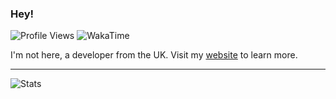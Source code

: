 ### Hey!

![Profile Views](https://komarev.com/ghpvc/?username=no-there)
![WakaTime](https://wakatime.com/badge/user/abb67070-606f-4700-a1a0-9cbb189adaf3.svg)

I'm not here, a developer from the UK. Visit my [website](https://not-here.dev) to learn more.

----

![Stats](https://github-readme-stats.vercel.app/api?username=no7here&include_all_commits=true&show_icons=true&hide=issues,stars&theme=transparent)
